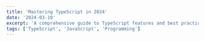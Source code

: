 ```yaml
---
title: 'Mastering TypeScript in 2024'
date: '2024-03-10'
excerpt: 'A comprehensive guide to TypeScript features and best practices for modern web development.'
tags: ['TypeScript', 'JavaScript', 'Programming']
---
```

